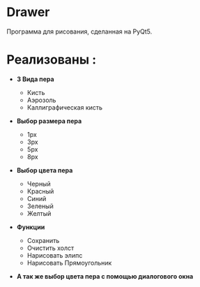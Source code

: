 # Drawer
Программа для рисования, сделанная на PyQt5.

# Реализованы :
- **3 Вида пера**

  - Кисть
  - Аэрозоль
  - Каллиграфическая кисть
  
- **Выбор размера пера**
   - 1px
   - 3px
   - 5px
   - 8px
 
- **Выбор цвета пера**
   - Черный
   - Красный
   - Синий
   - Зеленый
   - Желтый
   
- **Функции**

   - Сохранить
   - Очистить холст
   - Нарисовать элипс
   - Нарисовать Прямоугольник
   
- **А так же выбор цвета пера с помощью диалогового окна**